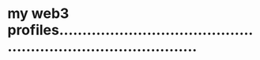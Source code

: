 # my web3 profiles...................................................................................
